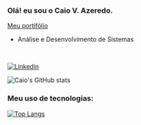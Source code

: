 ### Olá! eu sou o Caio V. Azeredo.
<a href="https://portifolio-caio.netlify.app/">Meu portifólio</a>
<ul>
    <li> Análise e Desenvolvimento de Sistemas 
</ul>
<br>

[![Linkedin](https://img.shields.io/badge/LinkedIn-0077B5?style=for-the-badge&logo=linkedin&logoColor=white)](https://www.linkedin.com/in/caio-azeredo-6a0915138/)

![Caio's GitHub stats](https://github-readme-stats.vercel.app/api?username=CaioVAzeredo&show_icons=true&theme=dracula)

### Meu uso de tecnologias: 
[![Top Langs](https://github-readme-stats.vercel.app/api/top-langs/?username=CaioVAzeredo&hide_progress=true)](https://github.com/CaioVAzeredo/github-readme-stats)
<!--
**CaioVAzeredo/caioVAzeredo** is a ✨ _special_ ✨ repository because its `README.md` (this file) appears on your GitHub profile.

Here are some ideas to get you started:

- 🔭 I’m currently working on ...
- 🌱 I’m currently learning ...
- 👯 I’m looking to collaborate on ...
- 🤔 I’m looking for help with ...
- 💬 Ask me about ...
- 📫 How to reach me: ...
- 😄 Pronouns: ...
- ⚡ Fun fact: ...
-->
